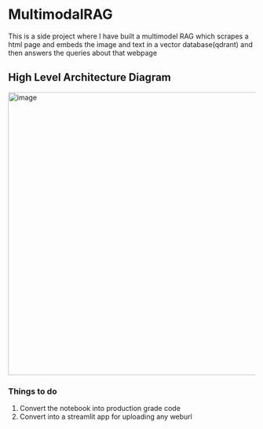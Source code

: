 # MultimodalRAG
This is a side project where I have built a multimodel RAG which scrapes a html page and embeds the image and text in a vector database(qdrant) and then answers the queries about that webpage


## High Level Architecture Diagram
<img width="577" alt="image" src="https://github.com/Cenrax/MultimodalRag/assets/43017632/17364a60-a774-4d78-b5fe-133fa70ff2d1">

### Things to do
1. Convert the notebook into production grade code
2. Convert into a streamlit app for uploading any weburl

